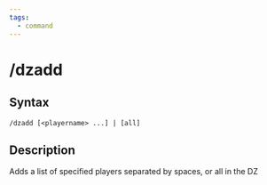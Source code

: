 ```yaml
---
tags:
  - command
---
```


# /dzadd

## Syntax

<!--cmd-syntax-start-->
```eqcommand
/dzadd [<playername> ...] | [all]
```
<!--cmd-syntax-end-->

## Description

<!--cmd-desc-start-->
Adds a list of specified players separated by spaces, or all in the DZ
<!--cmd-desc-end-->